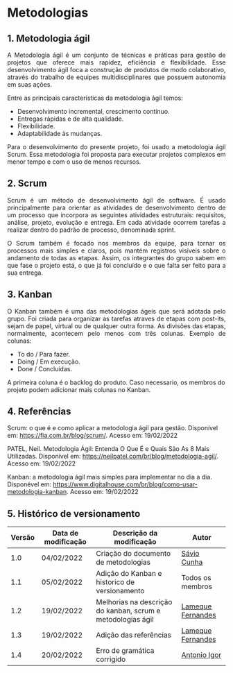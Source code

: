 # Metodologias

## 1. Metodologia ágil

<p align="justify">
A Metodologia ágil é um conjunto de técnicas e práticas para gestão de projetos que oferece mais rapidez, eficiência e flexibilidade. Esse desenvolvimento ágil foca a construção de produtos de modo colaborativo, através do trabalho de equipes multidisciplinares que possuem autonomia em suas ações.
</p>
  
Entre as principais características da metodologia ágil temos:

- Desenvolvimento incremental, crescimento contínuo.
- Entregas rápidas e de alta qualidade.
- Flexibilidade.
- Adaptabilidade às mudanças.

<p align="justify">
Para o desenvolvimento do presente projeto, foi usado a metodologia ágil Scrum. Essa metodologia foi proposta para executar projetos complexos em menor tempo e com o uso de menos recursos.
</p>
  
## 2. Scrum

<p align="justify">
Scrum  é um método de desenvolvimento ágil de software. É usado principalmente para orientar as atividades de desenvolvimento dentro de um processo que incorpora as seguintes atividades estruturais: requisitos, análise, projeto, evolução e entrega. Em cada atividade ocorrem tarefas a realizar dentro do padrão de processo, denominada sprint. 
</p>
<p align="justify">
O Scrum também é focado nos membros da equipe, para tornar os processos mais simples e claros, pois mantém registros visíveis sobre o andamento de todas as etapas. Assim, os integrantes do grupo sabem em que fase o projeto está, o que já foi concluído e o que falta ser feito para a sua entrega.
</p>
  
## 3. Kanban

<p align="justify">
O Kanban também é uma das metodologias ágeis que será adotada pelo grupo. Foi criada para organizar as tarefas atraves de etapas com post-its, sejam de papel, virtual ou de qualquer outra forma.
As divisões das etapas, normalmente, acontecem pelo menos com três colunas. Exemplo de colunas:
</p>
  
- To do / Para fazer.
- Doing / Em execução.
- Done /  Concluídas.

A primeira coluna é o backlog do produto.
Caso necessario, os membros do projeto podem adicionar mais colunas no Kanban.


## 4. Referências

Scrum: o que é e como aplicar a metodologia ágil para gestão. Disponível em: <https://fia.com.br/blog/scrum/>. Acesso em: 19/02/2022

PATEL, Neil. Metodologia Ágil: Entenda O Que É e Quais São As 8 Mais Utilizadas. Disponível em: <https://neilpatel.com/br/blog/metodologia-agil/>. Acesso em: 19/02/2022

Kanban: a metodologia ágil mais simples para implementar no dia a dia. Disponével em: <https://www.digitalhouse.com/br/blog/como-usar-metodologia-kanban>. Acesso em: 19/02/2022

## 5. Histórico de versionamento

|Versão|Data de modificação|Descrição da modificação|Autor|
|-|-|-|-|
|1.0|04/02/2022|Criação do documento de metodologias|[Sávio Cunha]('https://github.com/savioc2')|
|1.1|05/02/2022|Adição do Kanban e historico de versionamento|Todos os membros|
|1.2|19/02/2022|Melhorias na descrição do kanban, scrum e metodologias ágil|[Lameque Fernandes]('https://github.com/lamequefernandes')|
|1.3|19/02/2022|Adição das referências|[Lameque Fernandes]('https://github.com/lamequefernandes')|
|1.4|20/02/2022|Erro de gramática corrigido|[Antonio Igor](https://github.com/antonioigorcarvalho)|
